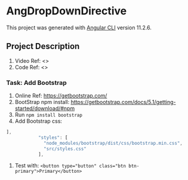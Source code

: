# AngDropDownDirective

This project was generated with [Angular CLI](https://github.com/angular/angular-cli) version 11.2.6.

## Project Description

1. Video Ref: <>
2. Code Ref: <>

### Task: Add Bootstrap

1. Online Ref: <https://getbootstrap.com/>
2. BootStrap npm install: <https://getbootstrap.com/docs/5.1/getting-started/download/#npm>
3. Run ```npm install bootstrap```
4. Add Bootstrap css:

```Typescript
],
            "styles": [
              "node_modules/bootstrap/dist/css/bootstrap.min.css",
              "src/styles.css"
            ],
```

1. Test with: ```<button type="button" class="btn btn-primary">Primary</button>```
